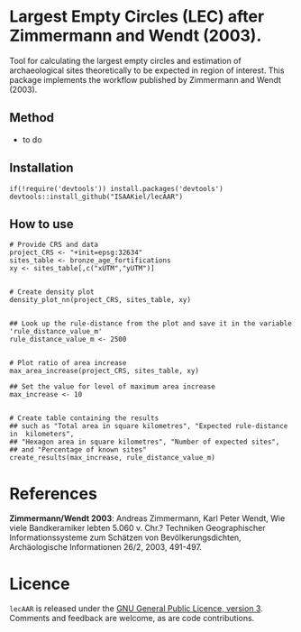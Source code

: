 # Largest Empty Circles (LEC) after Zimmermann and Wendt (2003).

Tool for calculating the largest empty circles and estimation of archaeological sites theoretically to be expected in region of interest. This package implements the workflow published by Zimmermann and Wendt (2003).

## Method

* to do


## Installation
```
if(!require('devtools')) install.packages('devtools')
devtools::install_github("ISAAKiel/lecAAR")
```

## How to use

```
# Provide CRS and data 
project_CRS <- "+init=epsg:32634"
sites_table <- bronze_age_fortifications
xy <- sites_table[,c("xUTM","yUTM")]


# Create density plot
density_plot_nn(project_CRS, sites_table, xy)


## Look up the rule-distance from the plot and save it in the variable 'rule_distance_value_m'
rule_distance_value_m <- 2500 


# Plot ratio of area increase 
max_area_increase(project_CRS, sites_table, xy)

## Set the value for level of maximum area increase
max_increase <- 10


# Create table containing the results
## such as "Total area in square kilometres", "Expected rule-distance in  kilometers", 
## "Hexagon area in square kilometres", "Number of expected sites", 
## and "Percentage of known sites"
create_results(max_increase, rule_distance_value_m)
```

# References

__Zimmermann/Wendt 2003__: Andreas Zimmermann, Karl Peter Wendt, Wie viele Bandkeramiker lebten 5.060 v. Chr.? Techniken Geographischer Informationssysteme zum Schätzen von Bevölkerungsdichten, Archäologische Informationen 26/2, 2003, 491-497.


# Licence

`lecAAR` is released under the [GNU General Public Licence, version 3](http://www.r-project.org/Licenses/GPL-3). Comments and feedback are welcome, as are code contributions.
